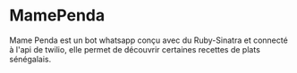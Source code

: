 # MamePenda
Mame Penda est un bot whatsapp conçu avec du Ruby-Sinatra et connecté  à l'api de twilio, elle permet de découvrir certaines recettes de plats sénégalais.
